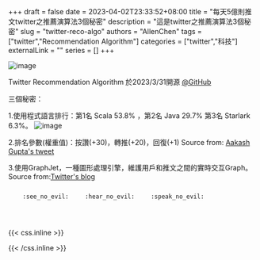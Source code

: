 +++ 
draft = false
date = 2023-04-02T23:33:52+08:00
title = "每天5億則推文twitter之推薦演算法3個秘密"
description = "這是twitter之推薦演算法3個秘密"
slug = "twitter-reco-algo"
authors = "AllenChen"
tags = ["twitter","Recommendation Algorithm"]
categories = ["twitter","科技"]
externalLink = ""
series = []
+++

![image](/images/post/A-rabbit-looking-iPhone-and-open-twitter-App-with-big-blue-eyes-with-Van-Gogh-style.jpeg)


Twitter Recommendation Algorithm 於2023/3/31開源 [@GitHub](https://github.com/twitter/the-algorithm)

三個秘密：

1.使用程式語言排行：第1名 Scala 53.8% ，第2名 Java 29.7% 第3名 Starlark
6.3%。
![image](/images/post/twitter_algo_lang.png)

2.排名參數(權重值)：按讚(+30)，轉推(+20)，回復(+1)
Source from: [Aakash Gupta's tweet](https://twitter.com/aakashg0/status/1641976892885540865?fbclid=IwAR1_JFXU_7sl8IhFEbBYeKDPZ4N91EJUMu0KOsam6wjMX093yhzc4Sv9nKI )

3.使用GraphJet，一種圖形處理引擎，維護用戶和推文之間的實時交互Graph。
Source from:[Twitter's blog](https://blog.twitter.com/engineering/en_us/topics/open-source/2023/twitter-recommendation-algorithm)

<p><span class="nowrap"><span class="emojify">🙈</span> <code>:see_no_evil:</code></span>  <span class="nowrap"><span class="emojify">🙉</span> <code>:hear_no_evil:</code></span>  <span class="nowrap"><span class="emojify">🙊</span> <code>:speak_no_evil:</code></span></p>
<br>
    

{{< css.inline >}}
<style>
.emojify {
	font-family: Apple Color Emoji, Segoe UI Emoji, NotoColorEmoji, Segoe UI Symbol, Android Emoji, EmojiSymbols;
	font-size: 2rem;
	vertical-align: middle;
}
@media screen and (max-width:650px) {
  .nowrap {
    display: block;
    margin: 25px 0;
  }
}
</style>
{{< /css.inline >}}
